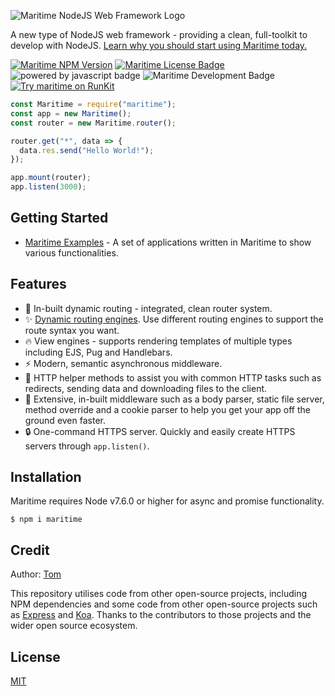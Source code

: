 ![Maritime NodeJS Web Framework Logo](https://i.imgur.com/psmyh0O.png)

A new type of NodeJS web framework - providing a clean, full-toolkit to develop with NodeJS. [Learn why you should start using Maritime today.](/docs/why-use-maritime.md)

[![Maritime NPM Version](https://img.shields.io/npm/v/maritime?color=blue)](https://npmjs.org/package/maritime)
[![Maritime License Badge](https://img.shields.io/badge/license-MIT-blue)](LICENSE)
![powered by javascript badge](https://img.shields.io/badge/powered%20by-javascript-red)
![Maritime Development Badge](https://img.shields.io/badge/development-ongoing-brightgreen)
[![Try maritime on RunKit](https://img.shields.io/badge/try%20on%20runkit-maritime-brightgreen)](https://npm.runkit.com/maritime)

```js
const Maritime = require("maritime");
const app = new Maritime();
const router = new Maritime.router();

router.get("*", data => {
  data.res.send("Hello World!");
});

app.mount(router);
app.listen(3000);
```

## Getting Started

- [Maritime Examples](https://github.com/t0mgithub/maritime-examples) - A set of applications written in Maritime to show various functionalities.

## Features

- 🚌 In-built dynamic routing - integrated, clean router system.
- ✨ [Dynamic routing engines](./docs/routing-engines.md). Use different routing engines to support the route syntax you want.
- 🔥 View engines - supports rendering templates of multiple types including EJS, Pug and Handlebars.
- ⚡️ Modern, semantic asynchronous middleware.
- 🔧 HTTP helper methods to assist you with common HTTP tasks such as redirects, sending data and downloading files to the client.
- 📕 Extensive, in-built middleware such as a body parser, static file server, method override and a cookie parser to help you get your app off the ground even faster.
- 🔒 One-command HTTPS server. Quickly and easily create HTTPS servers through `app.listen()`.

## Installation

Maritime requires Node v7.6.0 or higher for async and promise functionality.

```
$ npm i maritime
```

## Credit

Author: [Tom](https://github.com/t0mgithub)

This repository utilises code from other open-source projects, including NPM dependencies and some code from other open-source projects such as [Express](https://github.com/expressjs/express) and [Koa](https://github.com/koajs/koa). Thanks to the contributors to those projects and the wider open source ecosystem.

## License

[MIT](LICENSE)
